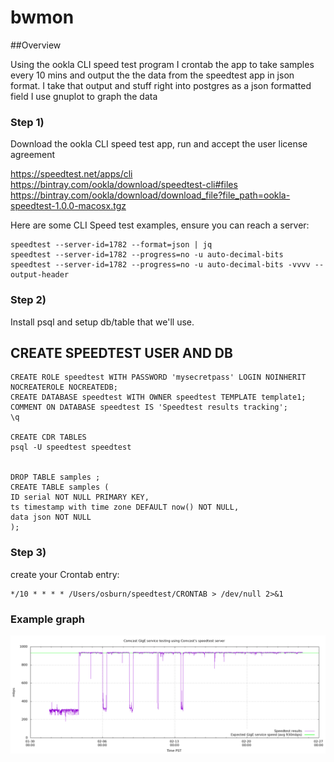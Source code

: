 bwmon
=====

##Overview

Using the ookla CLI speed test program I crontab the app to take samples every 10 mins and output the the data from the speedtest app in json format.
I take that output and stuff right into postgres as a json formatted field
I use gnuplot to graph the data


### Step 1)
Download the ookla CLI speed test app, run and accept the user license agreement

https://speedtest.net/apps/cli
https://bintray.com/ookla/download/speedtest-cli#files
https://bintray.com/ookla/download/download_file?file_path=ookla-speedtest-1.0.0-macosx.tgz

Here are some CLI Speed test examples, ensure you can reach a server:
```
speedtest --server-id=1782 --format=json | jq
speedtest --server-id=1782 --progress=no -u auto-decimal-bits
speedtest --server-id=1782 --progress=no -u auto-decimal-bits -vvvv --output-header
```

### Step 2)
Install psql and setup db/table that we'll use.

CREATE SPEEDTEST USER AND DB
-----------------------------
```
CREATE ROLE speedtest WITH PASSWORD 'mysecretpass' LOGIN NOINHERIT NOCREATEROLE NOCREATEDB;
CREATE DATABASE speedtest WITH OWNER speedtest TEMPLATE template1;
COMMENT ON DATABASE speedtest IS 'Speedtest results tracking';
\q
	
CREATE CDR TABLES
psql -U speedtest speedtest
	
	
DROP TABLE samples ;
CREATE TABLE samples (
ID serial NOT NULL PRIMARY KEY,
ts timestamp with time zone DEFAULT now() NOT NULL,
data json NOT NULL
);
```

### Step 3)
create your Crontab entry:
```
*/10 * * * * /Users/osburn/speedtest/CRONTAB > /dev/null 2>&1
```

### Example graph

![Comcast download speed over time](comcast_bandwidth.png "comcast_bandwidth.png")
